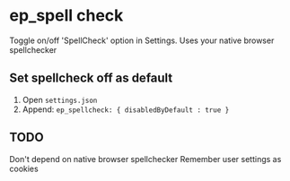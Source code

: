 # ep_spell check

Toggle on/off 'SpellCheck' option in Settings.  Uses your native browser spellchecker

## Set spellcheck off as default

1. Open `settings.json`
2. Append:
``ep_spellcheck: { disabledByDefault : true }``

## TODO

Don't depend on native browser spellchecker
Remember user settings as cookies
